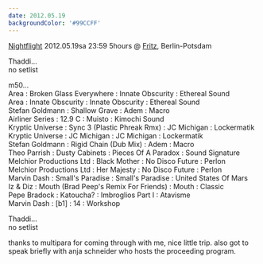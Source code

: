 ```yaml
---
date: 2012.05.19
backgroundColor: '#99CCFF'
---
```


[Nightflight](http://www.fritz.de/programm/sendungen/24/1205/120520_nightflight_6191.html) 2012.05.19sa 23:59 5hours @ [Fritz](http://www.fritze.de/), Berlin-Potsdam  

Thaddi...  
no setlist  

m50...  
Area : Broken Glass Everywhere : Innate Obscurity : Ethereal Sound  
Area : Innate Obscurity : Innate Obscurity : Ethereal Sound  
Stefan Goldmann : Shallow Grave : Adem : Macro  
Airliner Series : 12.9 C : Muisto : Kimochi Sound  
Kryptic Universe : Sync 3 (Plastic Phreak Rmx) : JC Michigan : Lockermatik  
Kryptic Universe : JC Michigan : JC Michigan : Lockermatik  
Stefan Goldmann : Rigid Chain (Dub Mix) : Adem : Macro  
Theo Parrish : Dusty Cabinets : Pieces Of A Paradox : Sound Signature  
Melchior Productions Ltd : Black Mother : No Disco Future : Perlon  
Melchior Productions Ltd : Her Majesty : No Disco Future : Perlon  
Marvin Dash : Small's Paradise : Small's Paradise : United States Of Mars  
Iz & Diz : Mouth (Brad Peep's Remix For Friends) : Mouth : Classic  
Pepe Bradock : Katoucha? : Imbroglios Part I : Atavisme  
Marvin Dash : \[b1\] : 14 : Workshop  

Thaddi...  
no setlist  

thanks to multipara for coming through with me, nice little trip. also got to speak briefly with anja schneider who hosts the proceeding program.